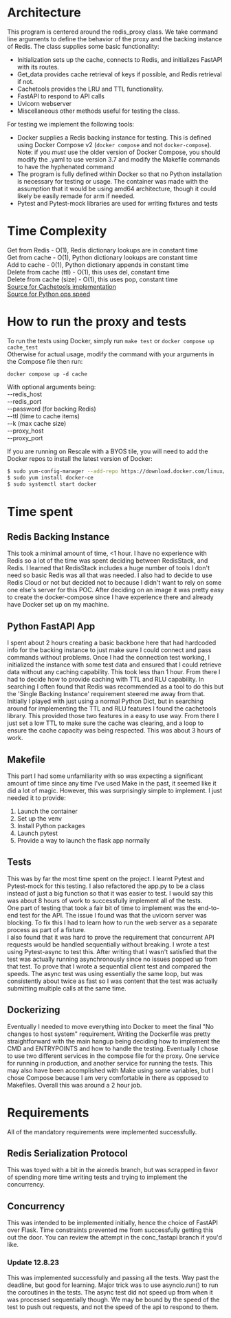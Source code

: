 # Architecture
This program is centered around the redis_proxy class. We take command line arguments to define the behavior of the proxy and the backing instance of Redis. The class supplies some basic functionality:
- Initialization sets up the cache, connects to Redis, and initializes FastAPI with its routes.
- Get_data provides cache retrieval of keys if possible, and Redis retrieval if not.  
- Cachetools provides the LRU and TTL functionality.
- FastAPI to respond to API calls
- Uvicorn webserver
- Miscellaneous other methods useful for testing the class.

For testing we implement the following tools:
- Docker supplies a Redis backing instance for testing. This is defined using Docker Compose v2 (`docker compose` and not `docker-compose`).  
    Note: if you *must* use the older version of Docker Compose, you should modify the .yaml to use version 3.7 and modify the Makefile commands to have the hyphenated command
- The program is fully defined within Docker so that no Python installation is necessary for testing or usage. The container was made with the assumption that it would be using amd64 architecture, though it could likely be easily remade for arm if needed.  
- Pytest and Pytest-mock libraries are used for writing fixtures and tests  

# Time Complexity
Get from Redis - O(1), Redis dictionary lookups are in constant time  
Get from cache - O(1), Python dictionary lookups are constant time  
Add to cache - 0(1), Python dictionary appends in constant time  
Delete from cache (ttl) - O(1), this uses del, constant time  
Delete from cache (size) - O(1), this uses pop, constant time  
[Source for Cachetools implementation](https://cachetools.readthedocs.io/en/latest/#cache-implementations)  
[Source for Python ops speed](https://www.geeksforgeeks.org/complexity-cheat-sheet-for-python-operations/#)
# How to run the proxy and tests
To run the tests using Docker, simply run `make test` or `docker compose up cache_test`  
Otherwise for actual usage, modify the command with your arguments in the Compose file then run: 
```
docker compose up -d cache
```

With optional arguments being:  
--redis_host  
--redis_port  
--password (for backing Redis)  
--ttl (time to cache items)  
--k (max cache size)  
--proxy_host  
--proxy_port  
  
If you are running on Rescale with a BYOS tile, you will need to add the Docker repos to install the latest version of Docker:
```bash
$ sudo yum-config-manager --add-repo https://download.docker.com/linux/centos/docker-ce.repo
$ sudo yum install docker-ce
$ sudo systemctl start docker
```
# Time spent
## Redis Backing Instance
This took a minimal amount of time, <1 hour. I have no experience with Redis so a lot of the time was spent deciding between RedisStack, and Redis.
I learned that RedisStack includes a huge number of tools I don't need so basic Redis was all that was needed.
I also had to decide to use Redis Cloud or not but decided not to because I didn't want to rely on some one else's server for this POC.
After deciding on an image it was pretty easy to create the docker-compose since I have experience there and already have Docker set up on my machine.
## Python FastAPI App
I spent about 2 hours creating a basic backbone here that had hardcoded info for the backing instance to just make sure I could connect and pass commands
without problems. Once I had the connection test working, I initialized the instance with some test data and ensured that I could retrieve data without any
caching capability. This took less than 1 hour. From there I had to decide how to provide caching with TTL and RLU capability. In searching I often found that
Redis was recommended as a tool to do this but the 'Single Backing Instance' requirement steered me away from that. Initially I played with just using a
normal Python Dict, but in searching around for implementing the TTL and RLU features I found the cachetools library. This provided those two features in
a easy to use way. From there I just set a low TTL to make sure the cache was clearing, and a loop to ensure the cache capacity was being respected. This was
about 3 hours of work.
## Makefile
This part I had some unfamiliarity with so was expecting a significant amount of time since any time I've used Make in the past, it seemed like it did a lot of magic. However, this was surprisingly simple to implement. I just needed it to
provide:
1. Launch the container
2. Set up the venv
3. Install Python packages
4. Launch pytest
5. Provide a way to launch the flask app normally
## Tests
This was by far the most time spent on the project. I learnt Pytest and Pytest-mock for this testing. I also refactored the app.py to be a class instead of just a big function so that it was easier to test. I would say this was about 8 hours of work to successfully implement all of the tests.  
One part of testing that took a fair bit of time to implement was the end-to-end test for the API. The issue I found was that the uvicorn server was blocking. To fix this I had to learn how to run the web server as a separate process as part of a fixture.  
I also found that it was hard to prove the requirement that concurrent API requests would be handled sequentially without breaking. I wrote a test using Pytest-async to test this. After writing that I wasn't satisfied that the test was actually running asynchronously since no issues popped up from that test. To prove that I wrote a sequential client test and compared the speeds. The async test was using essentially the same loop, but was consistently about twice as fast so I was content that the test was actually submitting multiple calls at the same time.
## Dockerizing
Eventually I needed to move everything into Docker to meet the final "No changes to host system" requirement. Writing the Dockerfile was pretty straightforward with the main hangup being deciding how to implement the CMD and ENTRYPOINTS and how to handle the testing. Eventually I chose to use two different services in the compose file for the proxy. One service for running in production, and another service for running the tests. This may also have been accomplished with Make using some variables, but I chose Compose because I am very comfortable in there as opposed to Makefiles. Overall this was around a 2 hour job.
# Requirements
All of the mandatory requirements were implemented successfully. 
## Redis Serialization Protocol
This was toyed with a bit in the aioredis branch, but was scrapped in favor of spending more time writing tests and trying to implement the concurrency.
## Concurrency
This was intended to be implemented initially, hence the choice of FastAPI over Flask. Time constraints prevented me from successfully getting this out the door. You can review the attempt in the conc_fastapi branch if you'd like.
### Update 12.8.23
This was implemented successfully and passing all the tests. Way past the deadline, but good for learning. Major trick was to use asyncio.run() to run the coroutines in the tests. The async test did not speed up from when it was processed sequentially though. We may be bound by the speed of the test to push out requests, and not the speed of the api to respond to them.